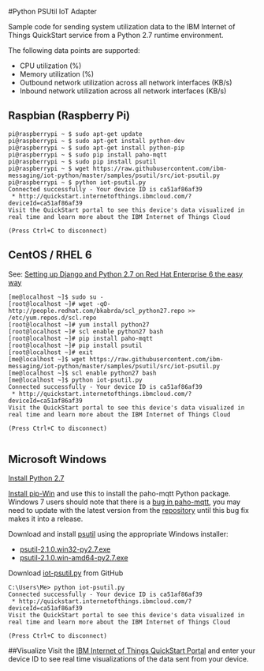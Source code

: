 #Python PSUtil IoT Adapter

Sample code for sending system utilization data to the IBM Internet of Things QuickStart service from a Python 2.7 runtime environment.

The following data points are supported:
 * CPU utilization (%)
 * Memory utilization (%)
 * Outbound network utilization across all network interfaces (KB/s)
 * Inbound network utilization across all network interfaces (KB/s)


## Raspbian (Raspberry Pi)
```
pi@raspberrypi ~ $ sudo apt-get update
pi@raspberrypi ~ $ sudo apt-get install python-dev
pi@raspberrypi ~ $ sudo apt-get install python-pip
pi@raspberrypi ~ $ sudo pip install paho-mqtt
pi@raspberrypi ~ $ sudo pip install psutil
pi@raspberrypi ~ $ wget https://raw.githubusercontent.com/ibm-messaging/iot-python/master/samples/psutil/src/iot-psutil.py
pi@raspberrypi ~ $ python iot-psutil.py
Connected successfully - Your device ID is ca51af86af39
 * http://quickstart.internetofthings.ibmcloud.com/?deviceId=ca51af86af39
Visit the QuickStart portal to see this device's data visualized in real time and learn more about the IBM Internet of Things Cloud

(Press Ctrl+C to disconnect)

```

## CentOS / RHEL 6
See: [Setting up Django and Python 2.7 on Red Hat Enterprise 6 the easy way](http://developerblog.redhat.com/2013/02/14/setting-up-django-and-python-2-7-on-red-hat-enterprise-6-the-easy-way/)
```
[me@localhost ~]$ sudo su -
[root@localhost ~]# wget -qO- http://people.redhat.com/bkabrda/scl_python27.repo >> /etc/yum.repos.d/scl.repo
[root@localhost ~]# yum install python27
[root@localhost ~]# scl enable python27 bash
[root@localhost ~]# pip install paho-mqtt
[root@localhost ~]# pip install psutil
[root@localhost ~]# exit
[me@localhost ~]$ wget https://raw.githubusercontent.com/ibm-messaging/iot-python/master/samples/psutil/src/iot-psutil.py
[me@localhost ~]$ scl enable python27 bash
[me@localhost ~]$ python iot-psutil.py
Connected successfully - Your device ID is ca51af86af39
 * http://quickstart.internetofthings.ibmcloud.com/?deviceId=ca51af86af39
Visit the QuickStart portal to see this device's data visualized in real time and learn more about the IBM Internet of Things Cloud

(Press Ctrl+C to disconnect)


```


## Microsoft Windows
[Install Python 2.7](https://www.python.org/download/releases/2.7)

[Install pip-Win](https://sites.google.com/site/pydatalog/python/pip-for-windows) and use this to install the paho-mqtt Python package.  Windows 7 users should note that there is a [bug in paho-mqtt](https://bugs.eclipse.org/bugs/show_bug.cgi?id=431698), you may need to update with the latest version from the [repository](http://git.eclipse.org/c/paho/org.eclipse.paho.mqtt.python.git/tree/src/paho/mqtt/client.py) until this bug fix makes it into a release.

Download and install [psutil](https://pypi.python.org/pypi?:action=display&name=psutil#downloads) using the appropriate Windows installer:
 * [psutil-2.1.0.win32-py2.7.exe](https://pypi.python.org/packages/2.7/p/psutil/psutil-2.1.0.win32-py2.7.exe#md5=cfe1b146fc38176e4e63290fa15029a1)
 * [psutil-2.1.0.win-amd64-py2.7.exe](https://pypi.python.org/packages/2.7/p/psutil/psutil-2.1.0.win-amd64-py2.7.exe#md5=db0ee08adb7f00386ee419dcf414d451)

Download [iot-psutil.py](https://raw.githubusercontent.com/ibm-messaging/iot-python/master/samples/psutil/src/iot-psutil.py) from GitHub

```
C:\Users\Me> python iot-psutil.py
Connected successfully - Your device ID is ca51af86af39
 * http://quickstart.internetofthings.ibmcloud.com/?deviceId=ca51af86af39
Visit the QuickStart portal to see this device's data visualized in real time and learn more about the IBM Internet of Things Cloud

(Press Ctrl+C to disconnect)
```


##Visualize
Visit the [IBM Internet of Things QuickStart Portal](http://quickstart.internetofthings.ibmcloud.com) and enter your device ID to see real time visualizations of 
the data sent from your device.

